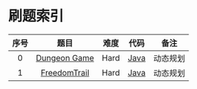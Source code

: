 # 刷题索引
| 序号 |                            题目                             | 难度 |               代码                |   备注   |
| :--: | :---------------------------------------------------------: | :--: | :-------------------------------: | :------: |
|  0   | [Dungeon Game](https://leetcode.cn/problems/dungeon-game/)  | Hard | [Java](../code/DungeonGame.java)  | 动态规划 |
|  1   | [FreedomTrail](https://leetcode.cn/problems/freedom-trail/) | Hard | [Java](../code/FreedomTrail.java) | 动态规划 |